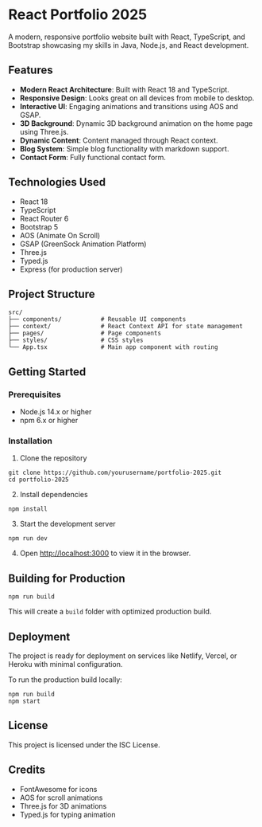 # React Portfolio 2025

A modern, responsive portfolio website built with React, TypeScript, and Bootstrap showcasing my skills in Java, Node.js, and React development.

## Features

- **Modern React Architecture**: Built with React 18 and TypeScript.
- **Responsive Design**: Looks great on all devices from mobile to desktop.
- **Interactive UI**: Engaging animations and transitions using AOS and GSAP.
- **3D Background**: Dynamic 3D background animation on the home page using Three.js.
- **Dynamic Content**: Content managed through React context.
- **Blog System**: Simple blog functionality with markdown support.
- **Contact Form**: Fully functional contact form.

## Technologies Used

- React 18
- TypeScript
- React Router 6
- Bootstrap 5
- AOS (Animate On Scroll)
- GSAP (GreenSock Animation Platform)
- Three.js
- Typed.js
- Express (for production server)

## Project Structure

```
src/
├── components/           # Reusable UI components
├── context/              # React Context API for state management
├── pages/                # Page components 
├── styles/               # CSS styles
└── App.tsx               # Main app component with routing
```

## Getting Started

### Prerequisites

- Node.js 14.x or higher
- npm 6.x or higher

### Installation

1. Clone the repository
```
git clone https://github.com/yourusername/portfolio-2025.git
cd portfolio-2025
```

2. Install dependencies
```
npm install
```

3. Start the development server
```
npm run dev
```

4. Open [http://localhost:3000](http://localhost:3000) to view it in the browser.

## Building for Production

```
npm run build
```

This will create a `build` folder with optimized production build.

## Deployment

The project is ready for deployment on services like Netlify, Vercel, or Heroku with minimal configuration.

To run the production build locally:

```
npm run build
npm start
```

## License

This project is licensed under the ISC License.

## Credits

- FontAwesome for icons
- AOS for scroll animations
- Three.js for 3D animations
- Typed.js for typing animation

